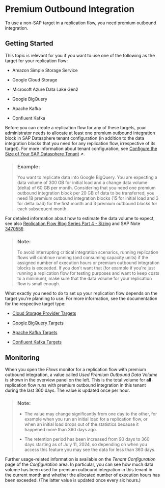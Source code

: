 <!-- loio4e9c6acb5d6a43fa9a6471837399e71c -->

# Premium Outbound Integration

To use a non-SAP target in a replication flow, you need premium outbound integration.



<a name="loio4e9c6acb5d6a43fa9a6471837399e71c__section_c1k_5sd_3cc"/>

## Getting Started

This topic is relevant for you if you want to use one of the following as the target for your replication flow:

-   Amazon Simple Storage Service

-   Google Cloud Storage

-   Microsoft Azure Data Lake Gen2

-   Google BigQuery

-   Apache Kafka

-   Confluent Kafka


Before you can create a replication flow for any of these targets, your administrator needs to allocate at least one premium outbound integration block in SAP Datasphere tenant configuration \(in addition to the data integration blocks that you need for any replication flow, irrespective of its target\). For more information about tenant configuration, see [Configure the Size of Your SAP Datasphere Tenant](https://help.sap.com/viewer/935116dd7c324355803d4b85809cec97/DEV_CURRENT/en-US/33f8ef4ec359409fb75925a68c23ebc3.html "Configure the size of your tenant by specifying resource sizes based on your business needs. Capacity Units (CU) are allocated to obtain storage and compute resources for your tenant.") :arrow_upper_right:.

> ### Example:  
> You want to replicate data into Google BigQuery. You are expecting a data volume of 300 GB for initial load and a change data volume \(delta\) of 60 GB per month. Considering that you need one premium outbound integration block per 20 GB of data to be transferred, you need 18 premium outbound integration blocks \(15 for initial load and 3 for delta load\) for the first month and 3 premium outbound blocks for each subsequent month.

For detailed information about how to estimate the data volume to expect, see also [Replication Flow Blog Series Part 4 - Sizing](https://community.sap.com/t5/technology-blogs-by-sap/replication-flow-blog-series-part-4-sizing/ba-p/13579486) and SAP Note [3470559](https://me.sap.com/notes/3470559).

> ### Note:  
> To avoid interrupting critical integration scenarios, running replication flows will continue running \(and consuming capacity units\) if the assigned number of execution hours or premium outbound integration blocks is exceeded. If you don't want that \(for example if you're just running a replication flow for testing purposes and want to keep costs to a minimum\), make sure that the data volume for your replication flow is small enough.

What exactly you need to do to set up your replication flow depends on the target you're planning to use. For more information, see the documentation for the respective target type:

-   [Cloud Storage Provider Targets](cloud-storage-provider-targets-43d93a2.md)

-   [Google BigQuery Targets](google-bigquery-targets-56d4472.md)

-   [Apache Kafka Targets](apache-kafka-targets-6df55db.md)

-   [Confluent Kafka Targets](confluent-kafka-targets-74b3c95.md)




<a name="loio4e9c6acb5d6a43fa9a6471837399e71c__section_rjl_wsd_3cc"/>

## Monitoring

When you open the *Flows* monitor for a replication flow with premium outbound integration, a value called *Used Premium Outbound Data Volume* is shown in the overview panel on the left. This is the total volume for **all** replication flow runs with premium outbound integration in this tenant during the last 360 days. The value is updated once per hour.

> ### Note:  
> -   The value may change significantly from one day to the other, for example when you run an initial load for a replication flow, or when an initial load drops out of the statistics because it happened more than 360 days ago.
> 
> -   The retention period has been increased from 90 days to 360 days starting as of July 11, 2024, so depending on when you access this feature you may see the data for less than 360 days.

Further usage-related information is available on the *Tenant Configuration* page of the *Configuration* area. In particular, you can see how much data volume has been used for premium outbound integration in this tenant in the current month and whether the allocated number of execution hours has been exceeded. \(The latter value is updated once every six hours.\)

